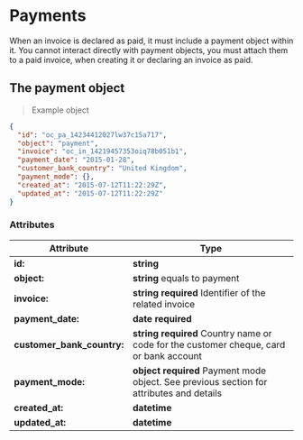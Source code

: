 # Payments
When an invoice is declared as paid, it must include a payment object within it. You cannot interact directly with payment objects, you must attach them to a paid invoice, when creating it or declaring an invoice as paid.


## The payment object
> Example object

```json
{
  "id": "oc_pa_14234412027lw37c15a717",
  "object": "payment",
  "invoice": "oc_in_14219457353oiq78b051b1",
  "payment_date": "2015-01-28",
  "customer_bank_country": "United Kingdom",
  "payment_mode": {},
  "created_at": "2015-07-12T11:22:29Z",
  "updated_at": "2015-07-12T11:22:29Z"
}
```

### Attributes
Attribute | Type
--------- | -----------
**id:** | **string**
**object:** | **string** equals to payment
**invoice:** | **string required** Identifier of the related invoice
**payment_date:** | **date required**
**customer_bank_country:** | **string required** Country name or code for the customer cheque, card or bank account
**payment_mode:** | **object required** Payment mode object. See previous section for attributes and details
**created_at:** | **datetime**
**updated_at:** | **datetime**
